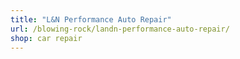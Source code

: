 ```yaml
---
title: "L&N Performance Auto Repair"
url: /blowing-rock/landn-performance-auto-repair/
shop: car repair
---
```

